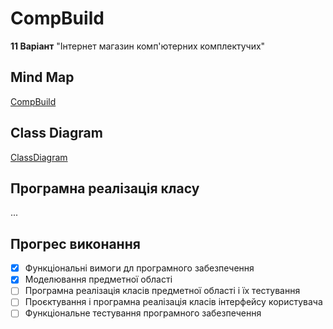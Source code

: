 # CompBuild
**11 Варіант** "Інтернет магазин комп'ютерних комплектучих"

## Mind Map
[CompBuild](https://lucid.app/lucidchart/99334229-6033-40c9-874f-3540df9e1f67/edit?invitationId=inv_d54f4774-937f-4bcf-ad30-11a1976d2d42)

## Class Diagram
[ClassDiagram](https://lucid.app/lucidchart/c36be31a-2f36-4e84-9d94-f7fccc4feb94/edit?invitationId=inv_da34b4c6-933b-4724-be17-def6ccb17b2d)

## Програмна реалізація класу
...

## Прогрес виконання

- [x] Функціональні вимоги дл програмного забезпечення
- [x] Моделювання предметної області
- [ ] Програмна реалізація класів предметної області і їх тестування
- [ ] Проєктування і програмна реалізація класів інтерфейсу користувача 
- [ ] Функціональне тестування програмного забезпечення